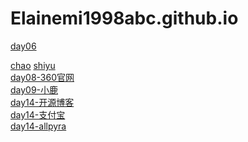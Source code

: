 # Elainemi1998abc.github.io
<a href="https://elainemi1998abc.github.io/%E5%A7%9A%E6%98%A5%E5%B9%B3/html/client.html">day06</a>


<a href="https://Elainemi1998abc.github.io/姚春平/html/超凡科技.html">chao</a>
<a href="https://Elainemi1998abc.github.io/周末练习-石宇网络/code/html/石宇网络.html">shiyu</a><br>
<a href="https://Elainemi1998abc.github.io/姚春平-360官网/html/360官网.html">day08-360官网</a><br>
<a href="https://Elainemi1998abc.github.io/姚春平-小鹿/html/小鹿.html">day09-小鹿</a><br>
<a href="https://Elainemi1998abc.github.io/姚春平-开源移动端/html/开源博客.html">day14-开源博客</a><br>
<a href="https://Elainemi1998abc.github.io/姚春平-支付宝/html/支付宝.html">day14-支付宝</a><br>
<a href="https://Elainemi1998abc.github.io/姚春平-allpyra/html/allpyra.html">day14-allpyra</a><br>
